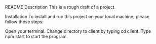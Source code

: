 README
Description
This is a rough draft of a project.

Installation
To install and run this project on your local machine, please follow these steps:

Open your terminal.
Change directory to client by typing cd client.
Type npm start to start the program.

